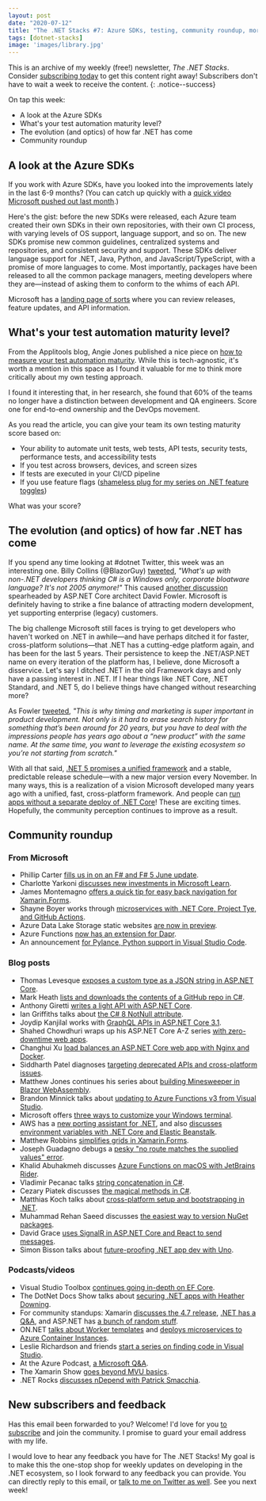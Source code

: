```yaml
---
layout: post
date: "2020-07-12"
title: "The .NET Stacks #7: Azure SDKs, testing, community roundup, more!"
tags: [dotnet-stacks]
image: 'images/library.jpg'
---
```


This is an archive of my weekly (free!) newsletter, *The .NET Stacks*. Consider [subscribing today](https://dotnetstacks.com) to get this content right away! Subscribers don't have to wait a week to receive the content.
{: .notice--success}

On tap this week:

- A look at the Azure SDKs
- What's your test automation maturity level?
- The evolution (and optics) of how far .NET has come
- Community roundup

## A look at the Azure SDKs

If you work with Azure SDKs, have you looked into the improvements lately in the last 6-9 months? (You can catch up quickly with a [quick video Microsoft pushed out last month](https://www.youtube.com/watch?v=38RYIx7a2M4).)

Here's the gist: before the new SDKs were released, each Azure team created their own SDKs in their own repositories, with their own CI process, with varying levels of OS support, language support, and so on. The new SDKs promise new common guidelines, centralized systems and repositories, and consistent security and support. These SDKs deliver language support for .NET, Java, Python, and JavaScript/TypeScript, with a promise of more languages to come. Most importantly, packages have been released to all the common package managers, meeting developers where they are—instead of asking them to conform to the whims of each API.

Microsoft has a [landing page of sorts](https://azure.github.io/azure-sdk/) where you can review releases, feature updates, and API information.

## What's your test automation maturity level?

From the Applitools blog, Angie Jones published a nice piece on [how to measure your test automation maturity](https://applitools.com/blog/measure-your-test-automation-maturity). While this is tech-agnostic, it's worth a mention in this space as I found it valuable for me to think more critically about my own testing approach. 

I found it interesting that, in her research, she found that 60% of the teams no longer have a distinction between development and QA engineers. Score one for end-to-end ownership and the DevOps movement.

As you read the article, you can give your team its own testing maturity score based on:

- Your ability to automate unit tests, web tests, API tests, security tests, performance tests, and accessibility tests
- If you test across browsers, devices, and screen sizes
- If tests are executed in your CI/CD pipeline
- If you use feature flags ([shameless plug for my series on .NET feature toggles](https://daveabrock.com/2020/05/24/introducing-feature-management-copy))

What was your score?

## The evolution (and optics) of how far .NET has come

If you spend any time looking at #dotnet Twitter, this week was an interesting one. Billy Collins (@BlazorGuy) [tweeted](https://twitter.com/BlazorGuy/status/1279092538490736640), *"What's up with non-.NET developers thinking C# is a Windows only, corporate bloatware language? It's not 2005 anymore!"* This caused [another discussion](https://twitter.com/davidfowl/status/1279538339780063232) spearheaded by ASP.NET Core architect David Fowler. Microsoft is definitely having to strike a fine balance of attracting modern development, yet supporting enterprise (legacy) customers.

The big challenge Microsoft still faces is trying to get developers who haven't worked on .NET in awhile—and have perhaps ditched it for faster, cross-platform solutions—that .NET has a cutting-edge platform again, and has been for the last 5 years. Their persistence to keep the .NET/ASP.NET name on every iteration of the platform has, I believe, done Microsoft a disservice. Let's say I ditched .NET in the old Framework days and only have a passing interest in .NET. If I hear things like .NET Core, .NET Standard, and .NET 5, do I believe things have changed without researching more?

As Fowler [tweeted](https://twitter.com/davidfowl/status/1279545670894936065), *"This is why timing and marketing is super important in product development. Not only is it hard to erase search history for something that’s been around for 20 years, but you have to deal with the impressions people has years ago about a “new product” with the same name. At the same time, you want to leverage the existing ecosystem so you’re not starting from scratch."*

With all that said, [.NET 5 promises a unified framework](https://devblogs.microsoft.com/dotnet/introducing-net-5/) and a stable, predictable release schedule—with a new major version every November. In many ways, this is a realization of a vision Microsoft developed many years ago with a unified, fast, cross-platform framework. And people can [run apps without a separate deploy of .NET Core](https://github.com/dotnet/runtime/issues/36590)! These are exciting times. Hopefully, the community perception continues to improve as a result.

## Community roundup

### From Microsoft

- Phillip Carter [fills us in on an F# and F# 5 June update](https://devblogs.microsoft.com/dotnet/f-5-and-f-tools-update-for-june/).
- Charlotte Yarkoni [discusses new investments in Microsoft Learn](https://blogs.microsoft.com/blog/2020/07/01/skilling-for-the-future-new-investments-in-microsoft-learn/).
- James Montemagno [offers a quick tip for easy back navigation for Xamarin.Forms](https://devblogs.microsoft.com/xamarin/xamarin-forms-shell-back-navigation/).
- Shayne Boyer works through [microservices with .NET Core, Project Tye, and GitHub Actions](https://techcommunity.microsoft.com/t5/apps-on-azure/building-a-path-to-success-for-microservices-and-net-core/ba-p/1502270).
- Azure Data Lake Storage static websites [are now in preview](https://azure.microsoft.com/en-us/updates/static-website-for-azure-data-lake-storage-now-in-public-preview/).
- Azure Functions [now has an extension for Dapr](https://cloudblogs.microsoft.com/opensource/2020/07/01/announcing-azure-functions-extension-for-dapr/).
- An announcement [for Pylance, Python support in Visual Studio Code](https://devblogs.microsoft.com/python/announcing-pylance-fast-feature-rich-language-support-for-python-in-visual-studio-code/).

### Blog posts

- Thomas Levesque [exposes a custom type as a JSON string in ASP.NET Core](https://thomaslevesque.com/2020/06/27/exposing-custom-type-as-json-string-in-asp-net-core-api/).
- Mark Heath [lists and downloads the contents of a GitHub repo in C#](https://markheath.net/post/list-and-download-github-repo-cs).
- Anthony Giretti [writes a light API with ASP.NET Core](https://anthonygiretti.com/2020/06/29/nano-services-with-asp-net-core-or-how-to-build-a-light-api/).
- Ian Griffiths talks about [the C# 8 NotNull attribute](https://endjin.com/blog/2020/06/dotnet-csharp-8-nullable-references-notnull).
- Joydip Kanjilal works with [GraphQL APIs in ASP.NET Core 3.1](https://www.red-gate.com/simple-talk/dotnet/net-development/building-and-consuming-graphql-api-in-asp-net-core-3-1/).
- Shahed Chowdhuri wraps up his ASP.NET Core A-Z series [with zero-downtime web apps](https://wakeupandcode.com/zero-downtime-web-apps-for-asp-net-core-3-1/).
- Changhui Xu [load balances an ASP.NET Core web app with Nginx and Docker](https://codeburst.io/load-balancing-an-asp-net-core-web-app-using-nginx-and-docker-66753eb08204).
- Siddharth Patel diagnoses [targeting deprecated APIs and cross-platform issues](https://www.techblogcity.com/2020/06/27/net-api-analyzer-targeting-deprecated-apis-and-cross-platform-issues/).
- Matthew Jones continues his series about [building Minesweeper in Blazor WebAssembly](https://exceptionnotfound.net/minesweeper-in-blazor-webassembly-part-2-the-blazor-component/).
- Brandon Minnick talks about [updating to Azure Functions v3 from Visual Studio](https://techcommunity.microsoft.com/t5/apps-on-azure/updating-to-azure-functions-v3-in-visual-studio/ba-p/1499785).
- Microsoft offers [three ways to customize your Windows terminal](https://blogs.windows.com/windowsdeveloper/2020/06/30/3-ways-to-customize-your-windows-terminal/?WT.mc_id=DX_MVP4025064).
- AWS has a [new porting assistant for .NET](https://aws.amazon.com/blogs/aws/announcing-the-porting-assistant-for-net), and also [discusses environment variables with .NET Core and Elastic Beanstalk](https://aws.amazon.com/blogs/developer/environment-variables-with-net-core-and-elastic-beanstalk/).
- Matthew Robbins [simplifies grids in Xamarin.Forms](https://www.mfractor.com/blogs/news/simplifying-grids-in-xamarin-forms).
- Joseph Guadagno debugs a [pesky "no route matches the supplied values" error](https://www.josephguadagno.net/2020/07/01/no-route-matches-the-supplied-values).
- Khalid Abuhakmeh discusses [Azure Functions on macOS with JetBrains Rider](https://khalidabuhakmeh.com/azure-functions-on-macos-with-jetbrains-rider).
- Vladimir Pecanac talks [string concatenation in C#](https://code-maze.com/different-ways-concatenate-strings-csharp/).
- Cezary Piatek discusses [the magical methods in C#](https://cezarypiatek.github.io/post/methods-with-special-signature/).
- Matthias Koch talks about [cross-platform setup and bootstrapping in .NET](https://ithrowexceptions.com/2020/07/01/road-to-cross-platform-setup-and-bootstrapping-in-dotnet.html).
- Muhammad Rehan Saeed discusses [the easiest way to version NuGet packages](https://rehansaeed.com/the-easiest-way-to-version-nuget-packages/).
- David Grace [uses SignalR in ASP.NET Core and React to send messages](https://www.roundthecode.com/dotnet/using-signalr-in-asp-net-core-react-to-send-messages).
- Simon Bisson talks about [future-proofing .NET app dev with Uno](https://www.roundthecode.com/dotnet/using-signalr-in-asp-net-core-react-to-send-messages).

### Podcasts/videos

- Visual Studio Toolbox [continues going in-depth on EF Core](https://channel9.msdn.com/Shows/Visual-Studio-Toolbox/Entity-Framework-Core-In-Depth-Part-6).
- The DotNet Docs Show talks about [securing .NET apps with Heather Downing](https://www.youtube.com/watch?v=GY5SQMYN_9o).
- For community standups: Xamarin [discusses the 4.7 release](https://www.youtube.com/watch?v=FZmPwX1oRU8), [.NET has a Q&A](https://www.youtube.com/watch?v=PRbk13u_-Mg), and ASP.NET has [a bunch of random stuff](https://www.youtube.com/watch?v=EtJ8jkm6o1o).
- ON.NET [talks about Worker templates](https://channel9.msdn.com/Shows/On-NET/ASPNET-Core-Series-Getting-started-with-the-Worker-templates) and [deploys microservices to Azure Container Instances](https://channel9.msdn.com/Shows/On-NET/ASPNET-Core-Series-Deploying-your-Microservice-to-Azure-Container-Instances).
- Leslie Richardson and friends [start a series on finding code in Visual Studio](https://channel9.msdn.com/Shows/Visual-Studio-Toolbox/Finding-Code-Part-1).
- At the Azure Podcast, [a Microsoft Q&A](http://azpodcast.azurewebsites.net/post/Episode-336-Microsoft-QA1).
- The Xamarin Show [goes beyond MVU basics](https://channel9.msdn.com/Shows/XamarinShow/FSharp-Fabulous-Beyond-MVU-Basics).
- .NET Rocks [discusses nDepend with Patrick Smacchia](https://www.dotnetrocks.com/default.aspx?ShowNum=1694).

## New subscribers and feedback

Has this email been forwarded to you? Welcome! I'd love for you [to subscribe](https://www.dotnetstacks.com) and join the community. I promise to guard your email address with my life.

I would love to hear any feedback you have for The .NET Stacks! My goal is to make this the one-stop shop for weekly updates on developing in the .NET ecosystem, so I look forward to any feedback you can provide. You can directly reply to this email, or [talk to me on Twitter as well](https://www.dotnetstacks.com). See you next week!
